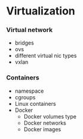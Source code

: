 # Virtualization


### Virtual network
- bridges
- ovs
- different virtual nic types
- vxlan

### Containers
- namespace
- cgroups
- Linux containers
- Docker
  - Docker volumes type
  - Docker networks
  - Docker images